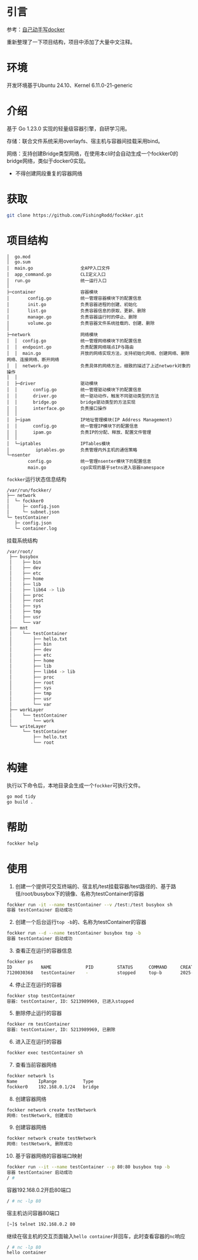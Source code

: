 # 引言

参考：[自己动手写docker](https://github.com/xianlubird/mydocker)

重新整理了一下项目结构，项目中添加了大量中文注释。

# 环境
开发环境基于Ubuntu 24.10、Kernel 6.11.0-21-generic

# 介绍

基于 Go 1.23.0 实现的轻量级容器引擎，自研学习用。

存储：联合文件系统采用overlayfs、宿主机与容器间挂载采用bind。

网络：支持创建Bridge类型网络，在使用本cli时会自动生成一个fockker0的bridge网络，类似于docker0实现。

- 不得创建网段重复的容器网络
 
# 获取

```sh
git clone https://github.com/FishingRodd/fockker.git
```

# 项目结构

```
│  go.mod
│  go.sum
│  main.go                  全APP入口文件
│  app_command.go           CLI定义入口
│  run.go                   统一运行入口
│
├─container                 容器模块
│       config.go           统一管理容器模块下的配置信息
│       init.go             负责容器进程的创建、初始化
│       list.go             负责容器信息的获取、更新、删除
│       manage.go           负责容器运行时的停止、删除
│       volume.go           负责容器文件系统挂载的、创建、删除
│
├─network                   网络模块
│  │  config.go             统一管理网络模块下的配置信息
│  │  endpoint.go           负责配置网络端点IP与路由
│  │  main.go               开放的网络实现方法，支持初始化网络、创建网络、删除网络、连接网络、断开网络
│  │  network.go            负责具体的网络方法，细致的描述了上述network对象的操作
│  │
│  ├─driver                 驱动模块
│  │      config.go         统一管理驱动模块下的配置信息
│  │      driver.go         统一驱动动作，触发不同驱动类型的方法
│  │      bridge.go         bridge驱动类型的方法实现
│  │      interface.go      负责接口操作
│  │
│  ├─ipam                   IP地址管理模块(IP Address Management)
│  │      config.go         统一管理IP模块下的配置信息
│  │      ipam.go           负责IP的分配、释放、配置文件管理
│  │
│  └─iptables               IPTables模块
│          iptables.go      负责管理内外主机的通信策略
└─nsenter
        config.go           统一管理nsenter模块下的配置信息
        main.go             cgo实现的基于setns进入容器namespace
```
`fockker`运行状态信息结构
```sh
/var/run/fockker/
├── network
│  └─ fockker0
│     ├─ config.json
│     └─ subnet.json
└─ testContainer
   ├─ config.json
   └─ container.log
```
挂载系统结构
```sh
/var/root/
 ├── busybox
 │    ├── bin
 │    ├── dev
 │    ├── etc
 │    ├── home
 │    ├── lib
 │    ├── lib64 -> lib
 │    ├── proc
 │    ├── root
 │    ├── sys
 │    ├── tmp
 │    ├── usr
 │    └── var
 ├── mnt
 │    └── testContainer
 │        ├── hello.txt
 │        ├── bin
 │        ├── dev
 │        ├── etc
 │        ├── home
 │        ├── lib
 │        ├── lib64 -> lib
 │        ├── proc
 │        ├── root
 │        ├── sys
 │        ├── tmp
 │        ├── usr
 │        └── var
 ├── workLayer
 │    └── testContainer
 │        └── work
 └── writeLayer
      └── testContainer
          ├── hello.txt
          └── root
```

# 构建

执行以下命令后，本地目录会生成一个`fockker`可执行文件。

```sh
go mod tidy
go build .
```

# 帮助

```sh
fockker help
```

# 使用

1. 创建一个提供可交互终端的、宿主机/test挂载容器/test路径的、基于路径/root/busybox下的镜像、名称为testContainer的容器

```sh
fockker run -it --name testContainer --v /test:/test busybox sh
容器 testContainer 启动成功
```

2. 创建一个后台运行`top -b`的、名称为testContainer的容器

```sh
fockker run --d --name testContainer busybox top -b
容器 testContainer 启动成功
```

3. 查看正在运行的容器信息

```sh
fockker ps
ID           NAME             PID         STATUS      COMMAND     CREATED
7120030368   testContainer    -           stopped     top-b       2025-04-16 06:35:24
```

4. 停止正在运行的容器

```sh
fockker stop testContainer
容器: testContainer, ID: 5213989969, 已进入stopped
```

5. 删除停止运行的容器

```sh
fockker rm testContainer
容器: testContainer, ID: 5213989969, 已删除
```

6. 进入正在运行的容器

```sh
fockker exec testContainer sh
```

7. 查看当前容器网络

```sh
fockker network ls
Name        IpRange          Type
fockker0    192.168.0.1/24   bridge
```

8. 创建容器网络
```sh
fockker network create testNetwork
网络: testNetwork, 创建成功
```

9. 创建容器网络
```sh
fockker network create testNetwork
网络: testNetwork, 删除成功
```

10. 基于容器网络的容器端口映射
```sh
fockker run --it --name testContainer --p 80:80 busybox top -b
容器 testContainer 启动成功
/ # 
```
容器192.168.0.2开启80端口
```sh
/ # nc -lp 80
```
宿主机访问容器80端口
```sh
[~]$ telnet 192.168.0.2 80
```
继续在宿主机的交互页面输入`hello container`并回车，此时查看容器的`nc`响应
```sh
/ # nc -lp 80
hello container
```